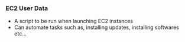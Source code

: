 ### EC2 User Data

* A script to be run when launching EC2 instances
* Can automate tasks such as, installing updates, installing softwares etc...
